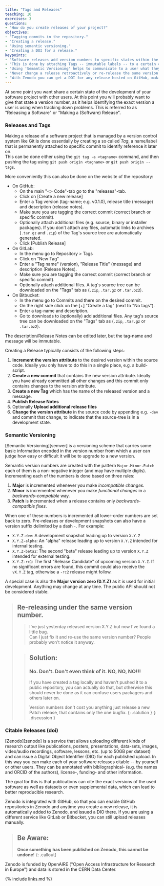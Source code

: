 ```yaml
---
title: "Tags and Releases"
teaching: 10
exercises: 3
questions:
- "How do you create releases of your project?"
objectives:
- "Tagging commits in the repository."
- "Creating a release."
- "Using semantic versioning."
- "Creating a DOI for a release."
keypoints:
- "Software releases add version numbers to specific states within the development cycle."
- "This is done by attaching Tags -- immutable labels -- to a certain commit."
- "Using 'Semantic Versioning' helps to communicate to a user what they can expect when upgrading."
- "Never change a release retroactively or re-release the same version with different content."
- "With Zenodo you can get a DOI for any release hosted on GitHub, making that version citable."
---
```


At some point you want share a certain state of the development of your software
project with other users.  At this point you will probably want to give that state
a version number, as it helps identifying the exact version a user is using when
tracking down problems.  This is referred to as "Releasing a Software" or
"Making a (Software) Release".

### Releases and Tags

Making a release of a software project that is managed by a version control
system like Git is done essentially by creating a  so called *Tag*, a name/label
that is permanently attached to specific commit to identify reference it later on.  
This can be done either using the `git tag -a <tagname>` command, and then
pushing the tag using `git push origin <tagname>` or `git push origin --tags`.

More conveniently this can also be done on the website of the repository:

* On GitHub:
  * On the main "<> Code"-tab go to the "releases"-tab.
  * Click on [Create a new release]
  * Enter a Tag version (tag-name; e.g. v0.1.0), release title (message) and
    description (release notes).
  * Make sure you are tagging the correct commit (correct branch or specific commit).
  * Optionally attach additional files (e.g. source, binary or installer packages).
    If you don't attach any files, automatic links to archives (`.tar.gz` and `.zip`)
    of the Tag's source tree are automatically generated.
  * Click [Publish Release]
* On GitLab:
  * In the menu go to Repository > Tags
  * Click on "New Tag"
  * Enter a "Tag name" (version), "Release Title" (message) and description
    (Release Notes).
  * Make sure you are tagging the correct commit (correct branch or specific commit).
  * Optionally attach additional files.  A tag's source tree can be downloaded
    on the "Tags" tab as (`.zip`, `.tar.gz` or `.tar.bz2`).
* On Bitbucket:
  * In the menu go to Commits and there on the desired commit.
  * On the right side click on the [+] "Create a tag" (next to "No tags").
  * Enter a tag-name and description.
  * Go to downloads to (optionally) add additional files.
    Any tag's source tree can be downloaded on the "Tags" tab as (`.zip`, `.tar.gz`
    or `.tar.bz2`).

The description/Release Notes can be edited later, but the tag-name and message will be immutable.

Creating a Release typically consists of the following steps:

1. **Increment the version attribute** to the desired version within the source code.
   Ideally you only have to do this in a single place, e.g. a build-script.
2. **Create a new commit** that contains the new version attribute.
   Ideally you have already committed all other changes and this commit only
   contains changes to the version attribute.
3. **Create a new Tag** which has the name of the released version and a message.  
4. **Publish Release Notes**
5. Optionally **Upload additional release files**
6. **Change the version attribute** in the source code by appending e.g. `-dev`
   and commit that change, to indicate that the source-tree is in a development state.

### Semantic Versioning

[Semantic Versioning][semver] is a versioning scheme that carries some basic
information encoded in the version number from which a user can judge how easy
or difficult it will be to upgrade to a new version.

Semantic version numbers are created with the pattern `Major.Minor.Patch` each
of them is a non-negative integer (and may have multiple digits).
Incrementing each of the numbers is done based on three rules:

1. **Major** is incremented whenever you make *incompatible changes*.
2. **Minor** is incremented whenever you make *functional changes* in a
   *backwards-compatible* way.
3. **Patch** is incremented when a release contains only *backwards-compatible fixes*.

When one of these numbers is incremented all lower-order numbers are set back to
zero.  Pre-releases or development snapshots can also have a version suffix delimited
by a dash `-`. For example:

* `X.Y.Z-dev`: A development snapshot leading up to version `X.Y.Z`
* `X.Y.Z-alpha`: An "alpha" release leading up to version `X.Y.Z`
                 intended for internal testing.
* `X.Y.Z-beta2`: The second "beta" release leading up to version `X.Y.Z`
                 intended for external testing.
* `X.Y.Z-rc1`:   The first "Release Candidate" of upcoming version `X.Y.Z`.
                 If no significant errors are found, this commit could also receive
                 the `vX.Y.Z` tag, otherwise a `-rc2` release might follow.

A special case is also the **Major version zero (0.Y.Z)** as it is used for initial
development. Anything may change at any time. The public API should not be considered
stable.

> ## Re-releasing under the same version number.
>
> > I've just yesterday released version X.Y.Z but now I've found a little bug.  
> > Can I just fix it and re-use the same version number?
> > People probably won't notice it anyway.
>
> > ## Solution:
> > ### No. Don't. Don't even think of it. NO, NO, NO!!!
> > If you have created a tag locally and haven't pushed it to a public repository,
> > you can actually do that, but otherwise this should never be done as it can
> > confuse users packagers and others later on.
> >
> > Version numbers don't cost you anything just release a new Patch release,
> > that contains only the one bugfix.
> {: .solution }
{: .discussion }

### Citable Releases (doi)

[Zenodo][zenodo] is a service that allows uploading different kinds of research
output like publications, posters, presentations, data-sets, images, video/audio
recordings, software, lessons, etc. (up to 50GB per dataset) and can issue a
Digital Object Identifier (DIO) for each published upload.  In this way you can
make each of your software releases citable -- by yourself or other users.
They can be annotated with bibliographical- (e.g. the names and ORCID of the authors),
license-, funding- and other information.

The goal for this is that publications can cite the exact versions of the used
software as well as datasets or even supplemental data, which can lead to better
reproducible research.

Zenodo is integrated with GitHub, so that you can enable GitHub repositories in
Zenodo and anytime you create a new release, it is automatically added to Zenodo,
and issued a DIO there.
If you are using a different service like GitLab or Bitbucket, you can still
upload releases manually.

> ## Be Aware:
> **Once something has been published on Zenodo, this cannot be undone!**
{: .callout}

Zenodo is funded by OpenAIRE ("Open Access Infrastructure for Research in Europe")
and data is stored in the CERN Data Center.

{% include links.md %}

